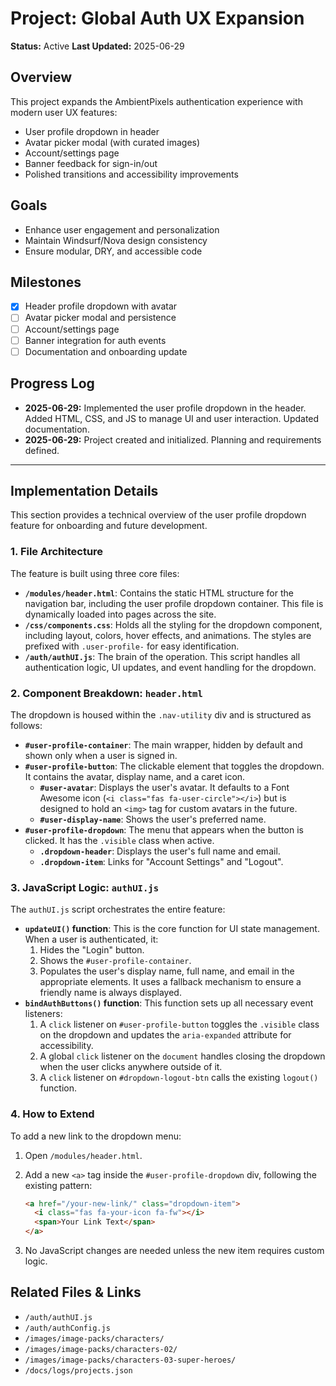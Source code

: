 # Project: Global Auth UX Expansion

**Status:** Active
**Last Updated:** 2025-06-29

## Overview
This project expands the AmbientPixels authentication experience with modern user UX features:
- User profile dropdown in header
- Avatar picker modal (with curated images)
- Account/settings page
- Banner feedback for sign-in/out
- Polished transitions and accessibility improvements

## Goals
- Enhance user engagement and personalization
- Maintain Windsurf/Nova design consistency
- Ensure modular, DRY, and accessible code

## Milestones
- [x] Header profile dropdown with avatar
- [ ] Avatar picker modal and persistence
- [ ] Account/settings page
- [ ] Banner integration for auth events
- [ ] Documentation and onboarding update

## Progress Log
- **2025-06-29:** Implemented the user profile dropdown in the header. Added HTML, CSS, and JS to manage UI and user interaction. Updated documentation.
- **2025-06-29:** Project created and initialized. Planning and requirements defined.

---

## Implementation Details

This section provides a technical overview of the user profile dropdown feature for onboarding and future development.

### 1. File Architecture

The feature is built using three core files:

-   **`/modules/header.html`**: Contains the static HTML structure for the navigation bar, including the user profile dropdown container. This file is dynamically loaded into pages across the site.
-   **`/css/components.css`**: Holds all the styling for the dropdown component, including layout, colors, hover effects, and animations. The styles are prefixed with `.user-profile-` for easy identification.
-   **`/auth/authUI.js`**: The brain of the operation. This script handles all authentication logic, UI updates, and event handling for the dropdown.

### 2. Component Breakdown: `header.html`

The dropdown is housed within the `.nav-utility` div and is structured as follows:

-   **`#user-profile-container`**: The main wrapper, hidden by default and shown only when a user is signed in.
-   **`#user-profile-button`**: The clickable element that toggles the dropdown. It contains the avatar, display name, and a caret icon.
    -   **`#user-avatar`**: Displays the user's avatar. It defaults to a Font Awesome icon (`<i class="fas fa-user-circle"></i>`) but is designed to hold an `<img>` tag for custom avatars in the future.
    -   **`#user-display-name`**: Shows the user's preferred name.
-   **`#user-profile-dropdown`**: The menu that appears when the button is clicked. It has the `.visible` class when active.
    -   **`.dropdown-header`**: Displays the user's full name and email.
    -   **`.dropdown-item`**: Links for "Account Settings" and "Logout".

### 3. JavaScript Logic: `authUI.js`

The `authUI.js` script orchestrates the entire feature:

-   **`updateUI()` function**: This is the core function for UI state management. When a user is authenticated, it:
    1.  Hides the "Login" button.
    2.  Shows the `#user-profile-container`.
    3.  Populates the user's display name, full name, and email in the appropriate elements. It uses a fallback mechanism to ensure a friendly name is always displayed.
-   **`bindAuthButtons()` function**: This function sets up all necessary event listeners:
    1.  A `click` listener on `#user-profile-button` toggles the `.visible` class on the dropdown and updates the `aria-expanded` attribute for accessibility.
    2.  A global `click` listener on the `document` handles closing the dropdown when the user clicks anywhere outside of it.
    3.  A `click` listener on `#dropdown-logout-btn` calls the existing `logout()` function.

### 4. How to Extend

To add a new link to the dropdown menu:

1.  Open `/modules/header.html`.
2.  Add a new `<a>` tag inside the `#user-profile-dropdown` div, following the existing pattern:

    ```html
    <a href="/your-new-link/" class="dropdown-item">
      <i class="fas fa-your-icon fa-fw"></i>
      <span>Your Link Text</span>
    </a>
    ```

3.  No JavaScript changes are needed unless the new item requires custom logic.

## Related Files & Links
- `/auth/authUI.js`
- `/auth/authConfig.js`
- `/images/image-packs/characters/`
- `/images/image-packs/characters-02/`
- `/images/image-packs/characters-03-super-heroes/`
- `/docs/logs/projects.json`
